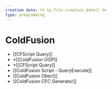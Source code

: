 ```yaml
---
creation date: <% tp.file.creation_date() %>
type: programming
---
```


# ColdFusion
* [[CFScript Query]]
* *[[ColdFusion OOP]]
* *[[CFScript Query]]
* [[ColdFusion Script - QueryExecute]]
* [[ColdFusion Obect]]
* [[ColdFusion CFC Generator]]

